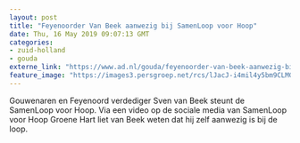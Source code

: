 ```yaml
---
layout: post
title: "Feyenoorder Van Beek aanwezig bij SamenLoop voor Hoop"
date: Thu, 16 May 2019 09:07:13 GMT
categories: 
- zuid-holland 
- gouda 
externe_link: "https://www.ad.nl/gouda/feyenoorder-van-beek-aanwezig-bij-samenloop-voor-hoop~ab68417f/"
feature_image: "https://images3.persgroep.net/rcs/lJacJ-i4mil4y5bm9CLMG4oMiNo/diocontent/140392465/_fitwidth/400/?appId=21791a8992982cd8da851550a453bd7f&quality=0.7"
---
```


Gouwenaren en Feyenoord verdediger Sven van Beek steunt de SamenLoop voor Hoop. Via een video op de sociale media van SamenLoop voor Hoop Groene Hart liet van Beek weten dat hij zelf aanwezig is bij de loop.
